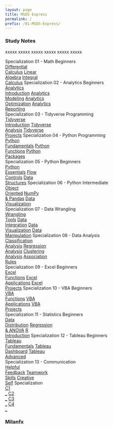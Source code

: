 ```yaml
---
layout: page
title: MSDS Express
permalink: /
prefix: /01-MSDS-Express/
---
```


<h3>Study Notes</h3>

xxxxx xxxxx xxxxx xxxxx xxxxx xxxxx

<div>
  <span class="btn spec1"><span class="btn spec2">Specialization 01 - Math Beginners</span>
  <br>
  <a href="{{ page.prefix }}DS01/" class="btn cour1">Differential<br>Calculus</a>
  <a href="{{ page.prefix }}DS02/" class="btn cour2">Linear<br>Algebra</a>
  <a href="{{ page.prefix }}DS03/" class="btn cour3">Integral<br>Calculus</a>
  </span>
  <span class="btn spec1"><span class="btn spec2">Specialization 02 - Analytics Beginners</span>
  <br>
  <a href="{{page.prefix}}DS04/" class="btn icon1">Analytics<br>Introduction</a>
  <a href="{{page.prefix}}DS05/" class="btn icon2">Analytics<br>Modeling</a>
  <a href="{{page.prefix}}DS06/" class="btn icon3">Analytics<br>Optimization</a>
  <a href="{{page.prefix}}DS07/" class="btn icon4">Analytics<br>Reporting</a>
  </span>
</div>

<div>
  <span class="btn spec1"><span class="btn spec2">Specialization 03 - Tidyverse Programming</span>
  <br>
  <a href="{{page.prefix}}08/" class="btn cour1">Tidyverse<br>Introduction</a>
  <a href="{{page.prefix}}09/" class="btn cour2">Tidyverse<br>Analysis</a>
  <a href="{{page.prefix}}10/" class="btn cour3">Tidyverse<br>Projects</a>
  </span>
  <span class="btn spec1"><span class="btn spec2">Specialization 04 - Python Programming</span>
  <br>
  <a href="{{page.prefix}}11/" class="btn cour1">Python<br>Fundamentals</a>
  <a href="{{page.prefix}}12/" class="btn cour2">Python<br>Functions</a>
  <a href="{{page.prefix}}13/" class="btn cour3">Python<br>Packages</a>
  </span>
</div>

<div>
  <span class="btn spec1"><span class="btn spec2">Specialization 05 - Python Beginners</span>
  <br>
  <a href="{{page.prefix}}14/" class="btn cour1">Python<br>Essentials</a>
  <a href="{{page.prefix}}15/" class="btn cour2">Flow<br>Controls</a>
  <a href="{{page.prefix}}16/" class="btn cour3">Data<br>Structures</a>
  </span>
  <span class="btn spec1"><span class="btn spec2">Specialization 06 - Python Intermediate</span>
  <br>
  <a href="{{page.prefix}}17/" class="btn cour1">Object<br>Oriented</a>
  <a href="{{page.prefix}}18/" class="btn cour2">NumPy<br>& Pandas</a>
  <a href="{{page.prefix}}19/" class="btn cour3">Data<br>Visualization</a>
  </span>
</div>

<div>
  <span class="btn spec1"><span class="btn spec2">Specialization 07 - Data Wrangling</span>
  <br>
  <a href="{{page.prefix}}20/" class="btn icon1">Wrangling<br>Tools</a>
  <a href="{{page.prefix}}21/" class="btn icon2">Data<br>Integration</a>
  <a href="{{page.prefix}}22/" class="btn icon3">Data<br>Visualization</a>
  <a href="{{page.prefix}}23/" class="btn icon4">Data<br>Manipulation</a>
  </span>
  <span class="btn spec1"><span class="btn spec2">Specialization 08 - Data Analysis</span>
  <br>
  <a href="{{page.prefix}}24/" class="btn icon1">Classification<br>Analysis</a>
  <a href="{{page.prefix}}25/" class="btn icon2">Regression<br>Analysis</a>
  <a href="{{page.prefix}}26/" class="btn icon3">Clustering<br>Analysis</a>
  <a href="{{page.prefix}}27/" class="btn icon4">Association<br>Rules</a>
  </span>
</div>

<div>
  <span class="btn spec1"><span class="btn spec2">Specialization 09 - Excel Beginners</span>
  <br>
  <a href="{{page.prefix}}28/" class="btn cour1">Excel<br>Functions</a>
  <a href="{{page.prefix}}29/" class="btn cour2">Excel<br>Applications</a>
  <a href="{{page.prefix}}30/" class="btn cour3">Excel<br>Projects</a>
  </span>
  <span class="btn spec1"><span class="btn spec2">Specialization 10 - VBA Beginners</span>
  <br>
  <a href="{{page.prefix}}31/" class="btn cour1">VBA<br>Functions</a>
  <a href="{{page.prefix}}32/" class="btn cour2">VBA<br>Applications</a>
  <a href="{{page.prefix}}33/" class="btn cour3">VBA<br>Projects</a>
  </span>
</div>

<div>
  <span class="btn spec1"><span class="btn spec2">Specialization 11 - Statistics Beginners</span>
  <br>
  <a href="{{page.prefix}}34/" class="btn cour1">Data<br>Distribution</a>
  <a href="{{page.prefix}}35/" class="btn cour2">Regression<br>& ANOVA</a>
  <a href="{{page.prefix}}36/" class="btn cour3">R<br>Introduction</a>
  </span>
  <span class="btn spec1"><span class="btn spec2">Specialization 12 - Tableau Beginners</span>
  <br>
  <a href="{{page.prefix}}37/" class="btn cour1">Tableau<br>Fundamentals</a>
  <a href="{{page.prefix}}38/" class="btn cour2">Tableau<br>Dashboard</a>
  <a href="{{page.prefix}}39/" class="btn cour3">Tableau<br>Advanced</a>
  </span>
</div>

<div>
  <span class="btn spec1"><span class="btn spec2">Specialization 13 - Communication</span>
  <br>
  <a href="{{page.prefix}}40/" class="btn cour1">Helpful<br>Feedback</a>
  <a href="{{page.prefix}}41/" class="btn cour2">Teamwork<br>Skills</a>
  <a href="{{page.prefix}}42/" class="btn cour3">Creative<br>Self</a>
  </span>
  <span class="btn spec1"><span class="btn spec2">Specialization</span>
  <br>
  <a href="" class="btn icon1">C1<br>_</a>
  <a href="" class="btn icon2">C2<br>_</a>
  <a href="" class="btn icon3">C3<br>_</a>
  <a href="" class="btn icon4">C4<br>_</a>
  </span>
</div>

<h3>Milanfx</h3>
